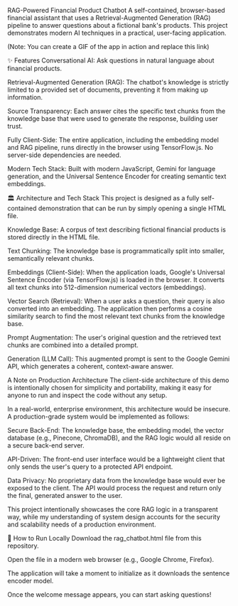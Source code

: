 RAG-Powered Financial Product Chatbot
A self-contained, browser-based financial assistant that uses a Retrieval-Augmented Generation (RAG) pipeline to answer questions about a fictional bank's products. This project demonstrates modern AI techniques in a practical, user-facing application.


(Note: You can create a GIF of the app in action and replace this link)

✨ Features
Conversational AI: Ask questions in natural language about financial products.

Retrieval-Augmented Generation (RAG): The chatbot's knowledge is strictly limited to a provided set of documents, preventing it from making up information.

Source Transparency: Each answer cites the specific text chunks from the knowledge base that were used to generate the response, building user trust.

Fully Client-Side: The entire application, including the embedding model and RAG pipeline, runs directly in the browser using TensorFlow.js. No server-side dependencies are needed.

Modern Tech Stack: Built with modern JavaScript, Gemini for language generation, and the Universal Sentence Encoder for creating semantic text embeddings.

🏛️ Architecture and Tech Stack
This project is designed as a fully self-contained demonstration that can be run by simply opening a single HTML file.

Knowledge Base: A corpus of text describing fictional financial products is stored directly in the HTML file.

Text Chunking: The knowledge base is programmatically split into smaller, semantically relevant chunks.

Embeddings (Client-Side): When the application loads, Google's Universal Sentence Encoder (via TensorFlow.js) is loaded in the browser. It converts all text chunks into 512-dimension numerical vectors (embeddings).

Vector Search (Retrieval): When a user asks a question, their query is also converted into an embedding. The application then performs a cosine similarity search to find the most relevant text chunks from the knowledge base.

Prompt Augmentation: The user's original question and the retrieved text chunks are combined into a detailed prompt.

Generation (LLM Call): This augmented prompt is sent to the Google Gemini API, which generates a coherent, context-aware answer.

A Note on Production Architecture
The client-side architecture of this demo is intentionally chosen for simplicity and portability, making it easy for anyone to run and inspect the code without any setup.

In a real-world, enterprise environment, this architecture would be insecure. A production-grade system would be implemented as follows:

Secure Back-End: The knowledge base, the embedding model, the vector database (e.g., Pinecone, ChromaDB), and the RAG logic would all reside on a secure back-end server.

API-Driven: The front-end user interface would be a lightweight client that only sends the user's query to a protected API endpoint.

Data Privacy: No proprietary data from the knowledge base would ever be exposed to the client. The API would process the request and return only the final, generated answer to the user.

This project intentionally showcases the core RAG logic in a transparent way, while my understanding of system design accounts for the security and scalability needs of a production environment.

🚀 How to Run Locally
Download the rag_chatbot.html file from this repository.

Open the file in a modern web browser (e.g., Google Chrome, Firefox).

The application will take a moment to initialize as it downloads the sentence encoder model.

Once the welcome message appears, you can start asking questions!